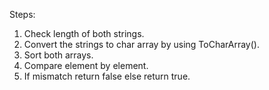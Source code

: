 Steps:
1. Check length of both strings.
2. Convert the strings to char array by using ToCharArray().
3. Sort both arrays.
4. Compare element by element.
5. If mismatch return false else return true.

